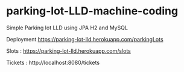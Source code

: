 # parking-lot-LLD-machine-coding
Simple Parking lot LLD using JPA H2 and MySQL


Deployment  https://parking-lot-lld.herokuapp.com/parkingLots



Slots : https://parking-lot-lld.herokuapp.com/slots



Tickets : http://localhost:8080/tickets
